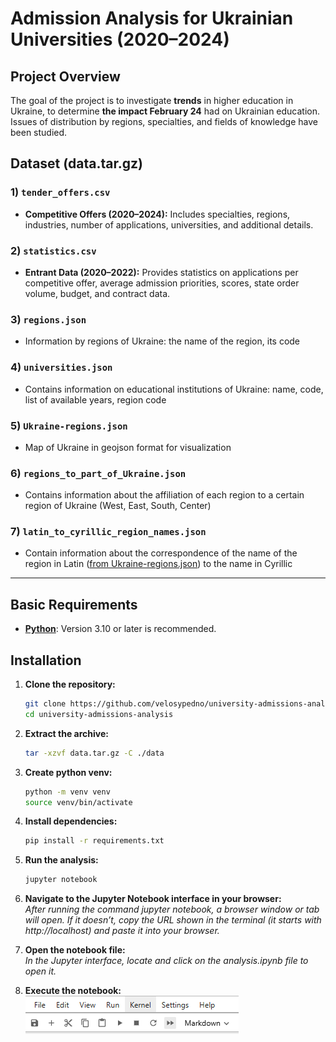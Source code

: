 # Admission Analysis for Ukrainian Universities (2020–2024)

## **Project Overview**

The goal of the project is to investigate **trends** in higher education in Ukraine, to determine **the impact February 24** had on Ukrainian education.
Issues of distribution by regions, specialties, and fields of knowledge have been studied.

## **Dataset** (data.tar.gz)

### 1) `tender_offers.csv`

- **Competitive Offers (2020–2024):** Includes specialties, regions, industries, number of applications, universities, and additional details.

### 2) `statistics.csv`

- **Entrant Data (2020–2022):** Provides statistics on applications per competitive offer, average admission priorities, scores, state order volume, budget, and contract data.

### 3) `regions.json`

- Information by regions of Ukraine: the name of the region, its code

### 4) `universities.json`

- Contains information on educational institutions of Ukraine:
name, code, list of available years, region code

### 5) `Ukraine-regions.json`

- Map of Ukraine in geojson format for visualization

### 6) `regions_to_part_of_Ukraine.json`

- Contains information about the affiliation of each region to a certain region of Ukraine (West, East, South, Center)

### 7) `latin_to_cyrillic_region_names.json`

- Contain information about the correspondence of the name of the region in Latin ([from Ukraine-regions.json](#5-ukraine-regionsjson)) to the name in Cyrillic

---

## Basic Requirements

- [**Python**](https://www.python.org/downloads/): Version 3.10 or later is recommended.


## Installation

1. **Clone the repository:**

   ```bash
   git clone https://github.com/velosypedno/university-admissions-analysis.git
   cd university-admissions-analysis
   ```

2. **Extract the archive:**

    ```bash
    tar -xzvf data.tar.gz -C ./data
    ```

3. **Create python venv:**

    ```bash
    python -m venv venv
    source venv/bin/activate
    ```

4. **Install dependencies:**

    ```bash
    pip install -r requirements.txt
    ```

5. **Run the analysis:**

    ```bash
    jupyter notebook
    ```

6. **Navigate to the Jupyter Notebook interface in your browser:**  
*After running the command jupyter notebook, a browser window or tab will open. If it doesn’t, copy the URL shown in the terminal (it starts with http://localhost) and paste it into your browser.*

7. **Open the notebook file:**  
*In the Jupyter interface, locate and click on the analysis.ipynb file to open it.*

8. **Execute the notebook:**  
![alt text](toolbar.png)